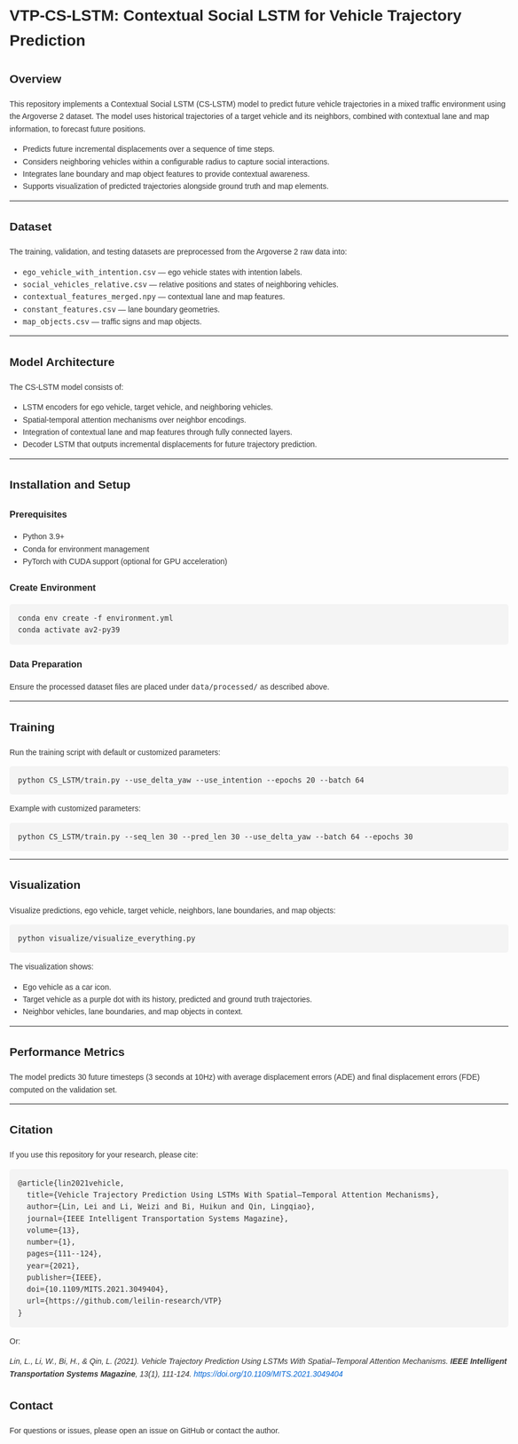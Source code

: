 <!DOCTYPE html>
<html lang="en">
<head>
<meta charset="UTF-8" />
<meta name="viewport" content="width=device-width, initial-scale=1" />
<title>VTP-CS-LSTM: Contextual Social LSTM for Vehicle Trajectory Prediction</title>
<style>
  body {
    font-family: Arial, sans-serif;
    max-width: 900px;
    margin: 40px auto;
    line-height: 1.6;
    padding: 0 15px;
    color: #333;
  }
  h1, h2, h3 {
    color: #222;
  }
  pre {
    background: #f4f4f4;
    padding: 15px;
    border-radius: 5px;
    overflow-x: auto;
  }
  code {
    font-family: Consolas, monospace;
    font-size: 0.95em;
  }
  table {
    border-collapse: collapse;
    width: 100%;
    margin: 15px 0;
  }
  table, th, td {
    border: 1px solid #ccc;
  }
  th, td {
    padding: 8px 12px;
    text-align: left;
  }
  blockquote {
    border-left: 5px solid #ccc;
    margin-left: 0;
    padding-left: 15px;
    color: #666;
    font-style: italic;
  }
  a {
    color: #0366d6;
    text-decoration: none;
  }
  a:hover {
    text-decoration: underline;
  }
</style>
</head>
<body>

<h1>VTP-CS-LSTM: Contextual Social LSTM for Vehicle Trajectory Prediction</h1>

<h2>Overview</h2>
<p>This repository implements a Contextual Social LSTM (CS-LSTM) model to predict future vehicle trajectories in a mixed traffic environment using the Argoverse 2 dataset. The model uses historical trajectories of a target vehicle and its neighbors, combined with contextual lane and map information, to forecast future positions.</p>
<ul>
  <li>Predicts future incremental displacements over a sequence of time steps.</li>
  <li>Considers neighboring vehicles within a configurable radius to capture social interactions.</li>
  <li>Integrates lane boundary and map object features to provide contextual awareness.</li>
  <li>Supports visualization of predicted trajectories alongside ground truth and map elements.</li>
</ul>

<hr />

<h2>Dataset</h2>
<p>The training, validation, and testing datasets are preprocessed from the Argoverse 2 raw data into:</p>
<ul>
  <li><code>ego_vehicle_with_intention.csv</code> — ego vehicle states with intention labels.</li>
  <li><code>social_vehicles_relative.csv</code> — relative positions and states of neighboring vehicles.</li>
  <li><code>contextual_features_merged.npy</code> — contextual lane and map features.</li>
  <li><code>constant_features.csv</code> — lane boundary geometries.</li>
  <li><code>map_objects.csv</code> — traffic signs and map objects.</li>
</ul>

<hr />

<h2>Model Architecture</h2>
<p>The CS-LSTM model consists of:</p>
<ul>
  <li>LSTM encoders for ego vehicle, target vehicle, and neighboring vehicles.</li>
  <li>Spatial-temporal attention mechanisms over neighbor encodings.</li>
  <li>Integration of contextual lane and map features through fully connected layers.</li>
  <li>Decoder LSTM that outputs incremental displacements for future trajectory prediction.</li>
</ul>

<hr />

<h2>Installation and Setup</h2>

<h3>Prerequisites</h3>
<ul>
  <li>Python 3.9+</li>
  <li>Conda for environment management</li>
  <li>PyTorch with CUDA support (optional for GPU acceleration)</li>
</ul>

<h3>Create Environment</h3>
<pre><code>conda env create -f environment.yml
conda activate av2-py39
</code></pre>

<h3>Data Preparation</h3>
<p>Ensure the processed dataset files are placed under <code>data/processed/</code> as described above.</p>

<hr />

<h2>Training</h2>
<p>Run the training script with default or customized parameters:</p>

<pre><code>python CS_LSTM/train.py --use_delta_yaw --use_intention --epochs 20 --batch 64
</code></pre>

<p>Example with customized parameters:</p>

<pre><code>python CS_LSTM/train.py --seq_len 30 --pred_len 30 --use_delta_yaw --batch 64 --epochs 30
</code></pre>

<hr />

<h2>Visualization</h2>
<p>Visualize predictions, ego vehicle, target vehicle, neighbors, lane boundaries, and map objects:</p>

<pre><code>python visualize/visualize_everything.py
</code></pre>

<p>The visualization shows:</p>
<ul>
  <li>Ego vehicle as a car icon.</li>
  <li>Target vehicle as a purple dot with its history, predicted and ground truth trajectories.</li>
  <li>Neighbor vehicles, lane boundaries, and map objects in context.</li>
</ul>

<hr />

<h2>Performance Metrics</h2>
<p>The model predicts 30 future timesteps (3 seconds at 10Hz) with average displacement errors (ADE) and final displacement errors (FDE) computed on the validation set.</p>

<hr />

<h2>Citation</h2>
<p>If you use this repository for your research, please cite:</p>

<pre><code>@article{lin2021vehicle,
  title={Vehicle Trajectory Prediction Using LSTMs With Spatial–Temporal Attention Mechanisms},
  author={Lin, Lei and Li, Weizi and Bi, Huikun and Qin, Lingqiao},
  journal={IEEE Intelligent Transportation Systems Magazine},
  volume={13},
  number={1},
  pages={111--124},
  year={2021},
  publisher={IEEE},
  doi={10.1109/MITS.2021.3049404},
  url={https://github.com/leilin-research/VTP}
}
</code></pre>

<p>Or:</p>

<p><em>Lin, L., Li, W., Bi, H., &amp; Qin, L. (2021). Vehicle Trajectory Prediction Using LSTMs With Spatial–Temporal Attention Mechanisms. <strong>IEEE Intelligent Transportation Systems Magazine</strong>, 13(1), 111-124. <a href="https://doi.org/10.1109/MITS.2021.3049404" target="_blank">https://doi.org/10.1109/MITS.2021.3049404</a></em></p>



<h2>Contact</h2>
<p>For questions or issues, please open an issue on GitHub or contact the author.</p>

</body>
</html>

